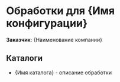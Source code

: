 # Обработки для {Имя конфигурации}

**Заказчик**: {Наименование компании}

## Каталоги

* {Имя каталога} - описание обработки
